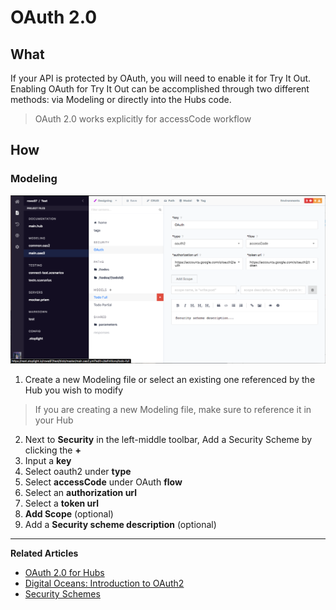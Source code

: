 # OAuth 2.0

## What 
If your API is protected by OAuth, you will need to enable it for Try It Out. Enabling OAuth for Try It Out can be accomplished through two different methods: via Modeling or directly into the Hubs code.

> OAuth 2.0 works explicitly for accessCode workflow 

## How 

### Modeling 

![OAuth in Modeling](https://github.com/stoplightio/docs/blob/develop/assets/images/hubs-oauth-modeling.png?raw=true)

1. Create a new Modeling file or select an existing one referenced by the Hub you wish to modify 

> If you are creating a new Modeling file, make sure to reference it in your Hub 

2. Next to **Security** in the left-middle toolbar, Add a Security Scheme by clicking the **+**
3. Input a **key**
4. Select oauth2 under **type** 
5. Select **accessCode** under OAuth **flow** 
6. Select an **authorization url**
7. Select a **token url** 
8. **Add Scope** (optional) 
9. Add a **Security scheme description** (optional)

---
**Related Articles**

- [OAuth 2.0 for Hubs](/documentation/authorizations/oauth-hubs)
- [Digital Oceans: Introduction to OAuth2](https://www.digitalocean.com/community/tutorials/an-introduction-to-oauth-2)
- [Security Schemes](/modeling/modeling-with-openapi/security-schemes)
